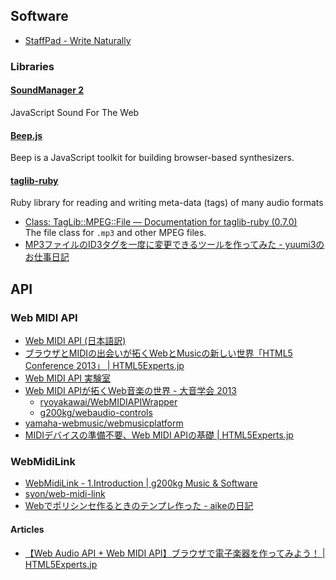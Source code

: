 ## Software
- [StaffPad - Write Naturally](http://staffpad.net/)

### Libraries
#### [SoundManager 2](http://www.schillmania.com/projects/soundmanager2/)
JavaScript Sound For The Web

#### [Beep.js](http://beepjs.com/)
Beep is a JavaScript toolkit for building browser-based synthesizers.

#### [taglib-ruby](http://robinst.github.io/taglib-ruby/)
Ruby library for reading and writing meta-data (tags) of many audio formats

- [Class: TagLib::MPEG::File — Documentation for taglib-ruby (0.7.0)](http://www.rubydoc.info/gems/taglib-ruby/TagLib/MPEG/File)  
  The file class for `.mp3` and other MPEG files.
- [MP3ファイルのID3タグを一度に変更できるツールを作ってみた - yuumi3のお仕事日記](http://yuumi3.hatenablog.com/entry/2014/08/20/175825)


## API

### Web MIDI API

- [Web MIDI API (日本語訳)](http://g200kg.github.io/web-midi-api-ja/)
- [ブラウザとMIDIの出会いが拓くWebとMusicの新しい世界「HTML5 Conference 2013」 | HTML5Experts.jp](http://html5experts.jp/miyuki-baba/3758/)
- [Web MIDI API 実験室](http://haramikata.jougennotuki.com/)
- [Web MIDI APIが拓くWeb音楽の世界 - 大音学会 2013](http://www.slideshare.net/ryoyakawai/web-midi-api-2013)
    - [ryoyakawai/WebMIDIAPIWrapper](https://github.com/ryoyakawai/WebMIDIAPIWrapper)
    - [g200kg/webaudio-controls](https://github.com/g200kg/webaudio-controls)
- [yamaha-webmusic/webmusicplatform](https://github.com/yamaha-webmusic/webmusicplatform)
- [MIDIデバイスの準備不要、Web MIDI APIの基礎 | HTML5Experts.jp](https://html5experts.jp/ryoyakawai/16787/)

### WebMidiLink

- [WebMidiLink - 1.Introduction | g200kg Music & Software](http://www.g200kg.com/en/docs/webmidilink/)
- [syon/web-midi-link](https://github.com/syon/web-midi-link)
- [Webでポリシンセ作るときのテンプレ作った - aikeの日記](http://d.hatena.ne.jp/aike/20140909)


#### Articles
- [【Web Audio API + Web MIDI API】ブラウザで電子楽器を作ってみよう！ | HTML5Experts.jp](https://html5experts.jp/ryoyakawai/12569/)
